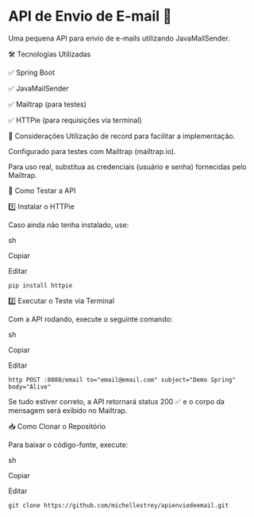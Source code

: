 # API de Envio de E-mail 📧

Uma pequena API para envio de e-mails utilizando JavaMailSender.

🛠 Tecnologias Utilizadas

✅ Spring Boot

✅ JavaMailSender

✅ Mailtrap (para testes)

✅ HTTPie (para requisições via terminal)


📌 Considerações
Utilização de record para facilitar a implementação.

Configurado para testes com Mailtrap (mailtrap.io).

Para uso real, substitua as credenciais (usuário e senha) fornecidas pelo Mailtrap.


🚀 Como Testar a API


1️⃣ Instalar o HTTPie


Caso ainda não tenha instalado, use:

sh

Copiar

Editar

```pip install httpie```


2️⃣ Executar o Teste via Terminal

Com a API rodando, execute o seguinte comando:

sh

Copiar

Editar

```http POST :8080/email to="email@email.com" subject="Demo Spring" body="Alive"```


Se tudo estiver correto, a API retornará status 200 ✅ e o corpo da mensagem será exibido no Mailtrap.

📥 Como Clonar o Repositório

Para baixar o código-fonte, execute:

sh

Copiar

Editar

```git clone https://github.com/michellestrey/apienviodeemail.git```

